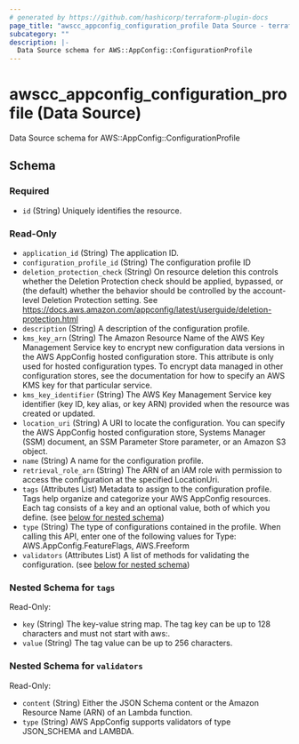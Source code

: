 ```yaml
---
# generated by https://github.com/hashicorp/terraform-plugin-docs
page_title: "awscc_appconfig_configuration_profile Data Source - terraform-provider-awscc"
subcategory: ""
description: |-
  Data Source schema for AWS::AppConfig::ConfigurationProfile
---
```


# awscc_appconfig_configuration_profile (Data Source)

Data Source schema for AWS::AppConfig::ConfigurationProfile



<!-- schema generated by tfplugindocs -->
## Schema

### Required

- `id` (String) Uniquely identifies the resource.

### Read-Only

- `application_id` (String) The application ID.
- `configuration_profile_id` (String) The configuration profile ID
- `deletion_protection_check` (String) On resource deletion this controls whether the Deletion Protection check should be applied, bypassed, or (the default) whether the behavior should be controlled by the account-level Deletion Protection setting. See https://docs.aws.amazon.com/appconfig/latest/userguide/deletion-protection.html
- `description` (String) A description of the configuration profile.
- `kms_key_arn` (String) The Amazon Resource Name of the AWS Key Management Service key to encrypt new configuration data versions in the AWS AppConfig hosted configuration store. This attribute is only used for hosted configuration types. To encrypt data managed in other configuration stores, see the documentation for how to specify an AWS KMS key for that particular service.
- `kms_key_identifier` (String) The AWS Key Management Service key identifier (key ID, key alias, or key ARN) provided when the resource was created or updated.
- `location_uri` (String) A URI to locate the configuration. You can specify the AWS AppConfig hosted configuration store, Systems Manager (SSM) document, an SSM Parameter Store parameter, or an Amazon S3 object.
- `name` (String) A name for the configuration profile.
- `retrieval_role_arn` (String) The ARN of an IAM role with permission to access the configuration at the specified LocationUri.
- `tags` (Attributes List) Metadata to assign to the configuration profile. Tags help organize and categorize your AWS AppConfig resources. Each tag consists of a key and an optional value, both of which you define. (see [below for nested schema](#nestedatt--tags))
- `type` (String) The type of configurations contained in the profile. When calling this API, enter one of the following values for Type: AWS.AppConfig.FeatureFlags, AWS.Freeform
- `validators` (Attributes List) A list of methods for validating the configuration. (see [below for nested schema](#nestedatt--validators))

<a id="nestedatt--tags"></a>
### Nested Schema for `tags`

Read-Only:

- `key` (String) The key-value string map. The tag key can be up to 128 characters and must not start with aws:.
- `value` (String) The tag value can be up to 256 characters.


<a id="nestedatt--validators"></a>
### Nested Schema for `validators`

Read-Only:

- `content` (String) Either the JSON Schema content or the Amazon Resource Name (ARN) of an Lambda function.
- `type` (String) AWS AppConfig supports validators of type JSON_SCHEMA and LAMBDA.
